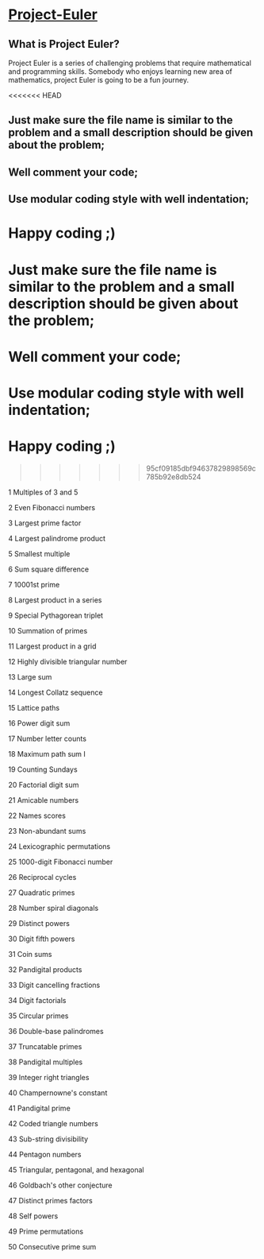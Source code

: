 # [Project-Euler](https://projecteuler.net/archives)

## What is Project Euler?

Project Euler is a series of challenging problems that require mathematical and programming skills. Somebody who enjoys learning new area of mathematics, project Euler is going to be a fun journey.

<<<<<<< HEAD
## Just make sure the file name is similar to the problem and a small description should be given about the problem;
## Well comment your code;
## Use modular coding style with well indentation;
**Happy coding ;)**
=======
# Just make sure the file name is similar to the problem and a small description should be given about the problem;
# Well comment your code;
# Use modular coding style with well indentation;
# Happy coding ;)
>>>>>>> 95cf09185dbf94637829898569c785b92e8db524

1	Multiples of 3 and 5

2	Even Fibonacci numbers

3	Largest prime factor

4	Largest palindrome product

5	Smallest multiple

6	Sum square difference

7	10001st prime

8	Largest product in a series

9	Special Pythagorean triplet

10	Summation of primes

11	Largest product in a grid

12	Highly divisible triangular number

13	Large sum

14	Longest Collatz sequence

15	Lattice paths

16	Power digit sum

17	Number letter counts

18	Maximum path sum I

19	Counting Sundays

20	Factorial digit sum

21	Amicable numbers

22	Names scores

23	Non-abundant sums

24	Lexicographic permutations

25	1000-digit Fibonacci number

26	Reciprocal cycles

27	Quadratic primes

28	Number spiral diagonals

29	Distinct powers

30	Digit fifth powers

31	Coin sums

32	Pandigital products

33	Digit cancelling fractions

34	Digit factorials

35	Circular primes

36	Double-base palindromes

37	Truncatable primes

38	Pandigital multiples

39	Integer right triangles

40	Champernowne's constant

41	Pandigital prime

42	Coded triangle numbers

43	Sub-string divisibility

44	Pentagon numbers

45	Triangular, pentagonal, and hexagonal

46	Goldbach's other conjecture

47	Distinct primes factors

48	Self powers

49	Prime permutations

50	Consecutive prime sum
